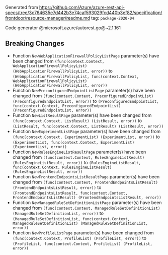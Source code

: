 Generated from https://github.com/Azure/azure-rest-api-specs/tree/3c764635e7d442b3e74caf593029fcd440b3ef82/specification/frontdoor/resource-manager/readme.md tag: `package-2020-04`

Code generator @microsoft.azure/autorest.go@~2.1.161

## Breaking Changes

- Function `NewWebApplicationFirewallPolicyListPage` parameter(s) have been changed from `(func(context.Context, WebApplicationFirewallPolicyList) (WebApplicationFirewallPolicyList, error))` to `(WebApplicationFirewallPolicyList, func(context.Context, WebApplicationFirewallPolicyList) (WebApplicationFirewallPolicyList, error))`
- Function `NewPreconfiguredEndpointListPage` parameter(s) have been changed from `(func(context.Context, PreconfiguredEndpointList) (PreconfiguredEndpointList, error))` to `(PreconfiguredEndpointList, func(context.Context, PreconfiguredEndpointList) (PreconfiguredEndpointList, error))`
- Function `NewListResultPage` parameter(s) have been changed from `(func(context.Context, ListResult) (ListResult, error))` to `(ListResult, func(context.Context, ListResult) (ListResult, error))`
- Function `NewExperimentListPage` parameter(s) have been changed from `(func(context.Context, ExperimentList) (ExperimentList, error))` to `(ExperimentList, func(context.Context, ExperimentList) (ExperimentList, error))`
- Function `NewRulesEngineListResultPage` parameter(s) have been changed from `(func(context.Context, RulesEngineListResult) (RulesEngineListResult, error))` to `(RulesEngineListResult, func(context.Context, RulesEngineListResult) (RulesEngineListResult, error))`
- Function `NewFrontendEndpointsListResultPage` parameter(s) have been changed from `(func(context.Context, FrontendEndpointsListResult) (FrontendEndpointsListResult, error))` to `(FrontendEndpointsListResult, func(context.Context, FrontendEndpointsListResult) (FrontendEndpointsListResult, error))`
- Function `NewManagedRuleSetDefinitionListPage` parameter(s) have been changed from `(func(context.Context, ManagedRuleSetDefinitionList) (ManagedRuleSetDefinitionList, error))` to `(ManagedRuleSetDefinitionList, func(context.Context, ManagedRuleSetDefinitionList) (ManagedRuleSetDefinitionList, error))`
- Function `NewProfileListPage` parameter(s) have been changed from `(func(context.Context, ProfileList) (ProfileList, error))` to `(ProfileList, func(context.Context, ProfileList) (ProfileList, error))`
